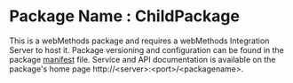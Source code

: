 # Package Name : ChildPackage
This is a webMethods package and requires a webMethods Integration Server to host it. Package versioning and configuration can be found in the package [manifest](./ChildPackage/manifest.v3) file. Service and API documentation is available on the package's home page http://&lt;server&gt;:&lt;port&gt;/&lt;packagename>.